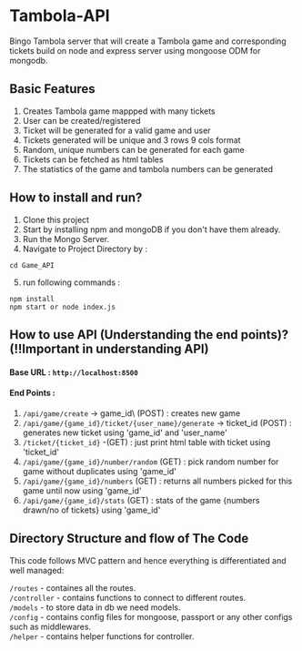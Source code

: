 # Tambola-API
Bingo Tambola server that will create a Tambola game and corresponding tickets build on node and express server using mongoose ODM for mongodb.

## Basic Features
1. Creates Tambola game mappped with many tickets
2. User can be created/registered
3. Ticket will be generated for a valid game and user
4. Tickets generated will be unique and 3 rows 9 cols format
5. Random, unique numbers can be generated for each game
6. Tickets can be fetched as html tables
7. The statistics of the game and tambola numbers can be generated


## How to install and run?
1. Clone this project
2. Start by installing npm and mongoDB if you don't have them already.
3. Run the Mongo Server.
4. Navigate to Project Directory by :
```
cd Game_API
```
5. run following commands :
```
npm install 
npm start or node index.js
```

## How to use API (Understanding the end points)? (!!Important in understanding API)
#### Base URL : `http://localhost:8500`
#### End Points :
1. `/api/game/create` -> game_id\ (POST) : creates new game
2. `/api/game/{game_id}/ticket/{user_name}/generate` -> ticket_id (POST) : generates new ticket using 'game_id' and 'user_name'
3. `/ticket/{ticket_id}` -(GET) : just print html table with ticket using 'ticket_id'
4. `/api/game/{game_id}/number/random` (GET) : pick random number for game without duplicates using 'game_id' 
5. `/api/game/{game_id}/numbers` (GET) : returns all numbers picked for this game until now using 'game_id'
6. `/api/game/{game_id}/stats` (GET) : stats of the game {numbers drawn/no of tickets}  using 'game_id'

## Directory Structure and flow of The Code
This code follows MVC pattern and hence everything is differentiated and well managed:

`/routes` - containes all the routes. <br>
`/controller` - contains functions to connect to different routes. <br>
`/models` - to store data in db we need models. <br>
`/config` - contains config files for mongoose, passport or any other configs such as middlewares. <br>
`/helper` - contains helper functions for controller. <br>